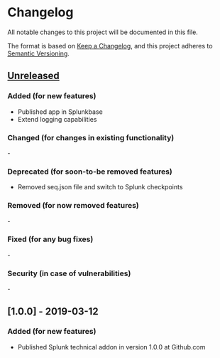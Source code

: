 # Changelog
All notable changes to this project will be documented in this file.

The format is based on [Keep a Changelog](https://keepachangelog.com/en/1.0.0/),
and this project adheres to [Semantic Versioning](https://semver.org/spec/v2.0.0.html).

## [Unreleased]
### Added (for new features)
- Published app in Splunkbase
- Extend logging capabilities
### Changed (for changes in existing functionality)
\-
### Deprecated (for soon-to-be removed features)
- Removed seq.json file and switch to Splunk checkpoints
### Removed (for now removed features)
\-
### Fixed (for any bug fixes)
\-
### Security (in case of vulnerabilities)
\-

## [1.0.0] - 2019-03-12
### Added (for new features)
- Published Splunk technical addon in version 1.0.0 at Github.com


[Unreleased]: https://github.com/dcso/TIE-Splunk-TA/compare/v1.0.0...HEAD